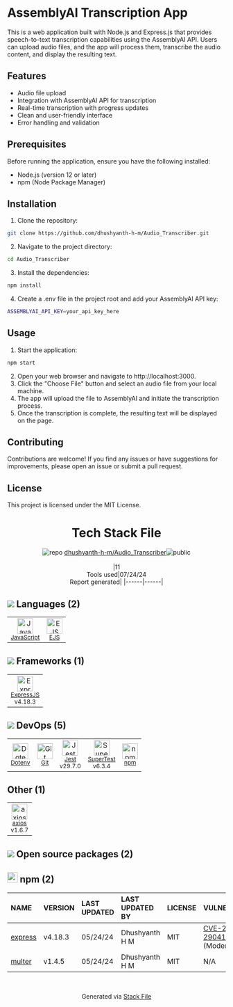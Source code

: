 # AssemblyAI Transcription App

This is a web application built with Node.js and Express.js that provides speech-to-text transcription capabilities using the AssemblyAI API. Users can upload audio files, and the app will process them, transcribe the audio content, and display the resulting text.

## Features

- Audio file upload
- Integration with AssemblyAI API for transcription
- Real-time transcription with progress updates
- Clean and user-friendly interface
- Error handling and validation

## Prerequisites

Before running the application, ensure you have the following installed:

- Node.js (version 12 or later)
- npm (Node Package Manager)

## Installation

1. Clone the repository:
```bash
git clone https://github.com/dhushyanth-h-m/Audio_Transcriber.git
```

2. Navigate to the project directory:
```bash
cd Audio_Transcriber
```
3. Install the dependencies:
```bash
npm install
```
4. Create a .env file in the project root and add your AssemblyAI API key:
```bash
ASSEMBLYAI_API_KEY=your_api_key_here
```

## Usage

1. Start the application:
```bash
npm start
```
2. Open your web browser and navigate to http://localhost:3000.
3. Click the "Choose File" button and select an audio file from your local machine.
4. The app will upload the file to AssemblyAI and initiate the transcription process.
5. Once the transcription is complete, the resulting text will be displayed on the page.

## Contributing
Contributions are welcome! If you find any issues or have suggestions for improvements, please open an issue or submit a pull request.

## License
This project is licensed under the MIT License.

<!--
&lt;--- Readme.md Snippet without images Start ---&gt;
## Tech Stack
dhushyanth-h-m/Audio_Transcriber is built on the following main stack:

- [JavaScript](https://developer.mozilla.org/en-US/docs/Web/JavaScript) – Languages
- [EJS](https://ejs.co/) – Templating Languages & Extensions
- [ExpressJS](http://expressjs.com/) – Microframeworks (Backend)
- [Jest](http://facebook.github.io/jest/) – Javascript Testing Framework
- [SuperTest](https://www.npmjs.com/package/supertest) – Javascript Testing Framework
- [axios](https://github.com/mzabriskie/axios) – Javascript Utilities & Libraries

Full tech stack [here](/techstack.md)

&lt;--- Readme.md Snippet without images End ---&gt;

&lt;--- Readme.md Snippet with images Start ---&gt;
## Tech Stack
dhushyanth-h-m/Audio_Transcriber is built on the following main stack:

- <img width='25' height='25' src='https://img.stackshare.io/service/1209/javascript.jpeg' alt='JavaScript'/> [JavaScript](https://developer.mozilla.org/en-US/docs/Web/JavaScript) – Languages
- <img width='25' height='25' src='https://img.stackshare.io/no-img-open-source.png' alt='EJS'/> [EJS](https://ejs.co/) – Templating Languages & Extensions
- <img width='25' height='25' src='https://img.stackshare.io/service/1163/hashtag.png' alt='ExpressJS'/> [ExpressJS](http://expressjs.com/) – Microframeworks (Backend)
- <img width='25' height='25' src='https://img.stackshare.io/service/830/jest.png' alt='Jest'/> [Jest](http://facebook.github.io/jest/) – Javascript Testing Framework
- <img width='25' height='25' src='https://img.stackshare.io/no-img-open-source.png' alt='SuperTest'/> [SuperTest](https://www.npmjs.com/package/supertest) – Javascript Testing Framework
- <img width='25' height='25' src='https://img.stackshare.io/no-img-open-source.png' alt='axios'/> [axios](https://github.com/mzabriskie/axios) – Javascript Utilities & Libraries

Full tech stack [here](/techstack.md)

&lt;--- Readme.md Snippet with images End ---&gt;
-->
<div align="center">

# Tech Stack File
![](https://img.stackshare.io/repo.svg "repo") [dhushyanth-h-m/Audio_Transcriber](https://github.com/dhushyanth-h-m/Audio_Transcriber)![](https://img.stackshare.io/public_badge.svg "public")
<br/><br/>
|11<br/>Tools used|07/24/24 <br/>Report generated|
|------|------|
</div>

## <img src='https://img.stackshare.io/languages.svg'/> Languages (2)
<table><tr>
  <td align='center'>
  <img width='36' height='36' src='https://img.stackshare.io/service/1209/javascript.jpeg' alt='JavaScript'>
  <br>
  <sub><a href="https://developer.mozilla.org/en-US/docs/Web/JavaScript">JavaScript</a></sub>
  <br>
  <sub></sub>
</td>

<td align='center'>
  <img width='36' height='36' src='https://img.stackshare.io/no-img-open-source.png' alt='EJS'>
  <br>
  <sub><a href="https://ejs.co/">EJS</a></sub>
  <br>
  <sub></sub>
</td>

</tr>
</table>

## <img src='https://img.stackshare.io/frameworks.svg'/> Frameworks (1)
<table><tr>
  <td align='center'>
  <img width='36' height='36' src='https://img.stackshare.io/service/1163/hashtag.png' alt='ExpressJS'>
  <br>
  <sub><a href="http://expressjs.com/">ExpressJS</a></sub>
  <br>
  <sub>v4.18.3</sub>
</td>

</tr>
</table>

## <img src='https://img.stackshare.io/devops.svg'/> DevOps (5)
<table><tr>
  <td align='center'>
  <img width='36' height='36' src='https://img.stackshare.io/service/8067/default_90dcb1286af7685c68df319c764b80704df1155b.png' alt='Dotenv'>
  <br>
  <sub><a href="https://github.com/motdotla/dotenv">Dotenv</a></sub>
  <br>
  <sub></sub>
</td>

<td align='center'>
  <img width='36' height='36' src='https://img.stackshare.io/service/1046/git.png' alt='Git'>
  <br>
  <sub><a href="http://git-scm.com/">Git</a></sub>
  <br>
  <sub></sub>
</td>

<td align='center'>
  <img width='36' height='36' src='https://img.stackshare.io/service/830/jest.png' alt='Jest'>
  <br>
  <sub><a href="http://facebook.github.io/jest/">Jest</a></sub>
  <br>
  <sub>v29.7.0</sub>
</td>

<td align='center'>
  <img width='36' height='36' src='https://img.stackshare.io/no-img-open-source.png' alt='SuperTest'>
  <br>
  <sub><a href="https://www.npmjs.com/package/supertest">SuperTest</a></sub>
  <br>
  <sub>v6.3.4</sub>
</td>

<td align='center'>
  <img width='36' height='36' src='https://img.stackshare.io/service/1120/lejvzrnlpb308aftn31u.png' alt='npm'>
  <br>
  <sub><a href="https://www.npmjs.com/">npm</a></sub>
  <br>
  <sub></sub>
</td>

</tr>
</table>

## Other (1)
<table><tr>
  <td align='center'>
  <img width='36' height='36' src='https://img.stackshare.io/no-img-open-source.png' alt='axios'>
  <br>
  <sub><a href="https://github.com/mzabriskie/axios">axios</a></sub>
  <br>
  <sub>v1.6.7</sub>
</td>

</tr>
</table>


## <img src='https://img.stackshare.io/group.svg' /> Open source packages (2)</h2>

## <img width='24' height='24' src='https://img.stackshare.io/service/1120/lejvzrnlpb308aftn31u.png'/> npm (2)

|NAME|VERSION|LAST UPDATED|LAST UPDATED BY|LICENSE|VULNERABILITIES|
|:------|:------|:------|:------|:------|:------|
|[express](https://www.npmjs.com/express)|v4.18.3|05/24/24|Dhushyanth H M |MIT|[CVE-2024-29041](https://github.com/advisories/GHSA-rv95-896h-c2vc) (Moderate)|
|[multer](https://www.npmjs.com/multer)|v1.4.5|05/24/24|Dhushyanth H M |MIT|N/A|

<br/>
<div align='center'>

Generated via [Stack File](https://github.com/marketplace/stack-file)

